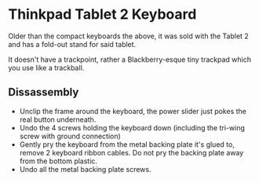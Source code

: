 Thinkpad Tablet 2 Keyboard
==========================

Older than the compact keyboards the above, it was sold with the Tablet 2 and has a fold-out stand
for said tablet.

It doesn't have a trackpoint, rather a Blackberry-esque tiny trackpad which you
use like a trackball.

Dissassembly
------------

* Unclip the frame around the keyboard, the power slider just pokes the real button underneath.
* Undo the 4 screws holding the keyboard down (including the tri-wing screw with ground connection)
* Gently pry the keyboard from the metal backing plate it's glued to, remove 2 keyboard ribbon cables. Do not pry the backing plate away from the bottom plastic.
* Undo all the metal backing plate screws.
